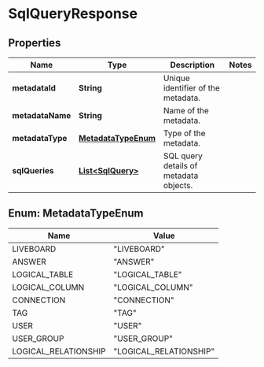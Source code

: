 

# SqlQueryResponse


## Properties

| Name | Type | Description | Notes |
|------------ | ------------- | ------------- | -------------|
|**metadataId** | **String** | Unique identifier of the metadata. |  |
|**metadataName** | **String** | Name of the metadata. |  |
|**metadataType** | [**MetadataTypeEnum**](#MetadataTypeEnum) | Type of the metadata. |  |
|**sqlQueries** | [**List&lt;SqlQuery&gt;**](SqlQuery.md) | SQL query details of metadata objects. |  |



## Enum: MetadataTypeEnum

| Name | Value |
|---- | -----|
| LIVEBOARD | &quot;LIVEBOARD&quot; |
| ANSWER | &quot;ANSWER&quot; |
| LOGICAL_TABLE | &quot;LOGICAL_TABLE&quot; |
| LOGICAL_COLUMN | &quot;LOGICAL_COLUMN&quot; |
| CONNECTION | &quot;CONNECTION&quot; |
| TAG | &quot;TAG&quot; |
| USER | &quot;USER&quot; |
| USER_GROUP | &quot;USER_GROUP&quot; |
| LOGICAL_RELATIONSHIP | &quot;LOGICAL_RELATIONSHIP&quot; |



